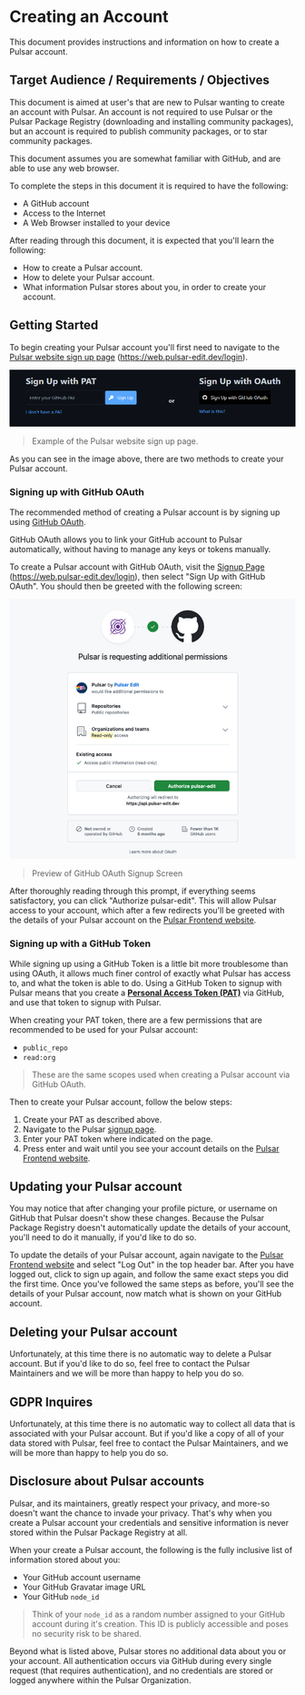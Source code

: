 # Creating an Account

This document provides instructions and information on how to create a Pulsar account.

## Target Audience / Requirements / Objectives

This document is aimed at user's that are new to Pulsar wanting to create an account with Pulsar. An account is not required to use Pulsar or the Pulsar Package Registry (downloading and installing community packages), but an account is required to publish community packages, or to star community packages.

This document assumes you are somewhat familiar with GitHub, and are able to use any web browser.

To complete the steps in this document it is required to have the following:

  * A GitHub account
  * Access to the Internet
  * A Web Browser installed to your device

After reading through this document, it is expected that you'll learn the following:

  * How to create a Pulsar account.
  * How to delete your Pulsar account.
  * What information Pulsar stores about you, in order to create your account.

## Getting Started

To begin creating your Pulsar account you'll first need to navigate to the [Pulsar website sign up page](https://web.pulsar-edit.dev/login) (https://web.pulsar-edit.dev/login).

![Image of the Pulsar Website Sign Up Page](./assets/pulsar-website-sign-up-page.png "Pulsar Website Sign Up Page")

> Example of the Pulsar website sign up page.

As you can see in the image above, there are two methods to create your Pulsar account.

### Signing up with GitHub OAuth

The recommended method of creating a Pulsar account is by signing up using [GitHub OAuth](https://docs.github.com/en/apps/oauth-apps/building-oauth-apps/authorizing-oauth-apps).

GitHub OAuth allows you to link your GitHub account to Pulsar automatically, without having to manage any keys or tokens manually.

To create a Pulsar account with GitHub OAuth, visit the [Signup Page](https://web.pulsar-edit.dev/login) (https://web.pulsar-edit.dev/login), then select "Sign Up with GitHub OAuth". You should then be greeted with the following screen:

![Image of GitHub OAuth Signup Screen](./assets/pulsar-oauth-screen.png "GitHub OAuth Signup Screen")

> Preview of GitHub OAuth Signup Screen

After thoroughly reading through this prompt, if everything seems satisfactory, you can click "Authorize pulsar-edit". This will allow Pulsar access to your account, which after a few redirects you'll be greeted with the details of your Pulsar account on the [Pulsar Frontend website](./glossary.md).

### Signing up with a GitHub Token

While signing up using a GitHub Token is a little bit more troublesome than using OAuth, it allows much finer control of exactly what Pulsar has access to, and what the token is able to do. Using a GitHub Token to signup with Pulsar means that you create a [**Personal Access Token (PAT)**](https://docs.github.com/en/authentication/keeping-your-account-and-data-secure/creating-a-personal-access-token) via GitHub, and use that token to signup with Pulsar.

When creating your PAT token, there are a few permissions that are recommended to be used for your Pulsar account:

  * `public_repo`
  * `read:org`

> These are the same scopes used when creating a Pulsar account via GitHub OAuth.

Then to create your Pulsar account, follow the below steps:

1. Create your PAT as described above.
2. Navigate to the Pulsar [signup page](https://web.pulsar-edit.dev/login).
3. Enter your PAT token where indicated on the page.
4. Press enter and wait until you see your account details on the [Pulsar Frontend website](./glossary.md).

## Updating your Pulsar account

You may notice that after changing your profile picture, or username on GitHub that Pulsar doesn't show these changes. Because the Pulsar Package Registry doesn't automatically update the details of your account, you'll need to do it manually, if you'd like to do so.

To update the details of your Pulsar account, again navigate to the [Pulsar Frontend website](https://web.pulsar-edit.dev/) and select "Log Out" in the top header bar. After you have logged out, click to sign up again, and follow the same exact steps you did the first time. Once you've followed the same steps as before, you'll see the details of your Pulsar account, now match what is shown on your GitHub account.

## Deleting your Pulsar account

Unfortunately, at this time there is no automatic way to delete a Pulsar account. But if you'd like to do so, feel free to contact the Pulsar Maintainers and we will be more than happy to help you do so.

## GDPR Inquires

Unfortunately, at this time there is no automatic way to collect all data that is associated with your Pulsar account. But if you'd like a copy of all of your data stored with Pulsar, feel free to contact the Pulsar Maintainers, and we will be more than happy to help you do so.

## Disclosure about Pulsar accounts

Pulsar, and its maintainers, greatly respect your privacy, and more-so doesn't want the chance to invade your privacy. That's why when you create a Pulsar account your credentials and sensitive information is never stored within the Pulsar Package Registry at all.

When your create a Pulsar account, the following is the fully inclusive list of information stored about you:

  * Your GitHub account username
  * Your GitHub Gravatar image URL
  * Your GitHub `node_id`

> Think of your `node_id` as a random number assigned to your GitHub account during it's creation. This ID is publicly accessible and poses no security risk to be shared.

Beyond what is listed above, Pulsar stores no additional data about you or your account. All authentication occurs via GitHub during every single request (that requires authentication), and no credentials are stored or logged anywhere within the Pulsar Organization.
